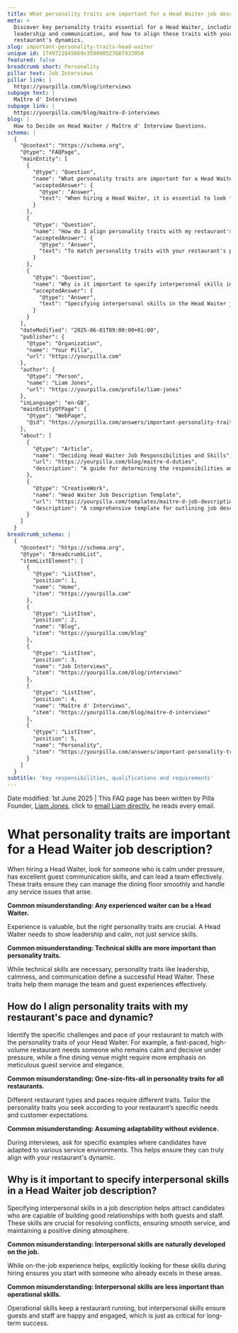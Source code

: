```yaml
---
title: What personality traits are important for a Head Waiter job description?
meta: >
  Discover key personality traits essential for a Head Waiter, including
  leadership and communication, and how to align these traits with your
  restaurant's dynamics.
slug: important-personality-traits-head-waiter
unique id: 1749721845669x359090527687933950
featured: false
breadcrumb short: Personality
pillar text: Job Interviews
pillar link: |
  https://yourpilla.com/blog/interviews
subpage text: |
  Maître d' Interviews
subpage link: |
  https://yourpilla.com/blog/maitre-d-interviews
blog: |
  How to Decide on Head Waiter / Maître d' Interview Questions.
schema: |
  {
    "@context": "https://schema.org",
    "@type": "FAQPage",
    "mainEntity": [
      {
        "@type": "Question",
        "name": "What personality traits are important for a Head Waiter job description?",
        "acceptedAnswer": {
          "@type": "Answer",
          "text": "When hiring a Head Waiter, it is essential to look for someone who remains calm under pressure, displays excellent guest communication skills, and can effectively lead a team. These traits are crucial for managing the dining floor smoothly and addressing any service issues that arise."
        }
      },
      {
        "@type": "Question",
        "name": "How do I align personality traits with my restaurant's pace and dynamic?",
        "acceptedAnswer": {
          "@type": "Answer",
          "text": "To match personality traits with your restaurant's pace and dynamic, it's important to understand the specific challenges and demands of your establishment. For a fast-paced, high-volume setting, seek traits like calmness and decisiveness. For a fine dining experience, focus on meticulous guest service and elegance. This tailoring helps ensure that your Head Waiter can effectively meet the specific needs and expectations of your guests and venue."
        }
      },
      {
        "@type": "Question",
        "name": "Why is it important to specify interpersonal skills in a Head Waiter job description?",
        "acceptedAnswer": {
          "@type": "Answer",
          "text": "Specifying interpersonal skills in the Head Waiter job description is vital as it attracts candidates who can foster positive relationships with both guests and staff. These skills are crucial for resolving conflicts, maintaining smooth service, and creating a positive dining atmosphere, which is essential for the long-term success of a restaurant."
        }
      }
    ],
    "dateModified": "2025-06-01T09:00:00+01:00",
    "publisher": {
      "@type": "Organization",
      "name": "Your Pilla",
      "url": "https://yourpilla.com"
    },
    "author": {
      "@type": "Person",
      "name": "Liam Jones",
      "url": "https://yourpilla.com/profile/liam-jones"
    },
    "inLanguage": "en-GB",
    "mainEntityOfPage": {
      "@type": "WebPage",
      "@id": "https://yourpilla.com/answers/important-personality-traits-head-waiter"
    },
    "about": [
      {
        "@type": "Article",
        "name": "Deciding Head Waiter Job Responsibilities and Skills",
        "url": "https://yourpilla.com/blog/maitre-d-duties",
        "description": "A guide for determining the responsibilities and required skills for a Head Waiter to ensure effective restaurant management."
      },
      {
        "@type": "CreativeWork",
        "name": "Head Waiter Job Description Template",
        "url": "https://yourpilla.com/templates/maitre-d-job-description",
        "description": "A comprehensive template for outlining job descriptions for Head Waiters, focusing on required skills and personality traits."
      }
    ]
  }
breadcrumb_schema: |
  {
    "@context": "https://schema.org",
    "@type": "BreadcrumbList",
    "itemListElement": [
      {
        "@type": "ListItem",
        "position": 1,
        "name": "Home",
        "item": "https://yourpilla.com"
      },
      {
        "@type": "ListItem",
        "position": 2,
        "name": "Blog",
        "item": "https://yourpilla.com/blog"
      },
      {
        "@type": "ListItem",
        "position": 3,
        "name": "Job Interviews",
        "item": "https://yourpilla.com/blog/interviews"
      },
      {
        "@type": "ListItem",
        "position": 4,
        "name": "Maître d' Interviews",
        "item": "https://yourpilla.com/blog/maitre-d-interviews"
      },
      {
        "@type": "ListItem",
        "position": 5,
        "name": "Personality",
        "item": "https://yourpilla.com/answers/important-personality-traits-head-waiter"
      }
    ]
  }
subtitle: 'Key responsibilities, qualifications and requirements'
---
```


Date modified: 1st June 2025 | This FAQ page has been written by Pilla Founder, [Liam Jones](https://yourpilla.com/profile/liam-jones), click to [email Liam directly](https://mailto:liam@yourpilla.com), he reads every email.

# What personality traits are important for a Head Waiter job description?

When hiring a Head Waiter, look for someone who is calm under pressure, has excellent guest communication skills, and can lead a team effectively. These traits ensure they can manage the dining floor smoothly and handle any service issues that arise.

**Common misunderstanding: Any experienced waiter can be a Head Waiter.**

Experience is valuable, but the right personality traits are crucial. A Head Waiter needs to show leadership and calm, not just service skills.

**Common misunderstanding: Technical skills are more important than personality traits.**

While technical skills are necessary, personality traits like leadership, calmness, and communication define a successful Head Waiter. These traits help them manage the team and guest experiences effectively.

## How do I align personality traits with my restaurant's pace and dynamic?

Identify the specific challenges and pace of your restaurant to match with the personality traits of your Head Waiter. For example, a fast-paced, high-volume restaurant needs someone who remains calm and decisive under pressure, while a fine dining venue might require more emphasis on meticulous guest service and elegance.

**Common misunderstanding: One-size-fits-all in personality traits for all restaurants.**

Different restaurant types and paces require different traits. Tailor the personality traits you seek according to your restaurant’s specific needs and customer expectations.

**Common misunderstanding: Assuming adaptability without evidence.**

During interviews, ask for specific examples where candidates have adapted to various service environments. This helps ensure they can truly align with your restaurant's dynamic.

## Why is it important to specify interpersonal skills in a Head Waiter job description?

Specifying interpersonal skills in a job description helps attract candidates who are capable of building good relationships with both guests and staff. These skills are crucial for resolving conflicts, ensuring smooth service, and maintaining a positive dining atmosphere.

**Common misunderstanding: Interpersonal skills are naturally developed on the job.**

While on-the-job experience helps, explicitly looking for these skills during hiring ensures you start with someone who already excels in these areas.

**Common misunderstanding: Interpersonal skills are less important than operational skills.**

Operational skills keep a restaurant running, but interpersonal skills ensure guests and staff are happy and engaged, which is just as critical for long-term success.
